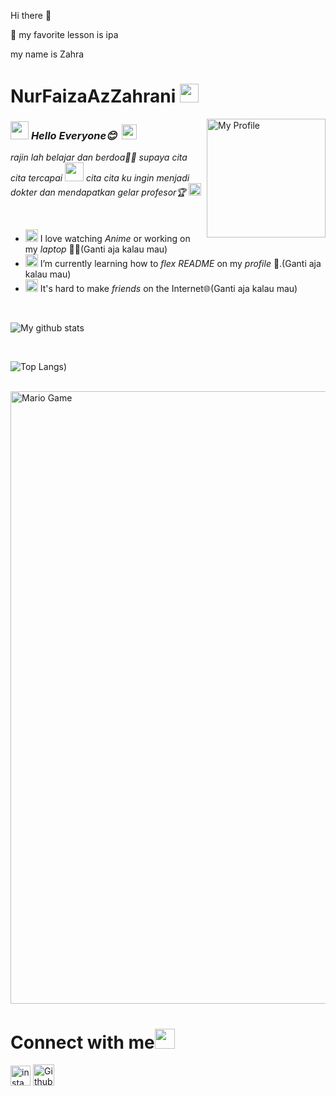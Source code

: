  Hi there 👋

<!--
**NurFaizaAzZahrani/NurFaizaAzZahrani** is a ✨ _special_ ✨ repository because its `README.md` (this file) appears on your GitHub profile.

Here are some ideas to get you started:

- 🔭 I’m currently working on ...
- 🌱 I’m currently learning ...
- 👯 I’m looking to collaborate on ...
- 🤔 I’m looking for help with ...
- 💬 Ask me about ...
- 📫 How to reach me: ...
- 😄 Pronouns: ...
- ⚡ Fun fact: ...
- 😜 hii my name is Zahra
-->🐣 my favorite lesson is ipa
my name is Zahra

# NurFaizaAzZahrani&nbsp;<img src="https://github.com/TheDudeThatCode/TheDudeThatCode/blob/master/Assets/happy.gif" width="30px">

<img align="right" alt="My Profile" src="https://telegra.ph/file/526afb7ea6bfe72c36fe8.jpg" width="190" />

### <img src="https://github.com/TheDudeThatCode/TheDudeThatCode/blob/master/Assets/Hi.gif" width="29px"> *Hello Everyone😊* &nbsp;<img src="https://github.com/TheDudeThatCode/TheDudeThatCode/blob/master/Assets/Earth.gif" width="24px">

<p>
  <em>
    rajin lah belajar dan berdoa👩‍💻 supaya cita cita tercapai <img src="https://github.com/TheDudeThatCode/TheDudeThatCode/blob/master/Assets/Developer.gif" width="30px"> cita cita ku ingin menjadi dokter dan mendapatkan gelar profesor🏆 <img src="https://github.com/TheDudeThatCode/TheDudeThatCode/blob/master/Assets/Medal.gif" width="20px">
  </em>  
</p>

<br>

- <img alt="GIF" src="https://github.com/TheDudeThatCode/TheDudeThatCode/blob/master/Assets/happy.gif" width="20vw" /> I love watching *Anime* or working on my *laptop* 👨‍💻(Ganti aja kalau mau)
- <img alt="GIF" src="https://github.com/TheDudeThatCode/TheDudeThatCode/blob/master/Assets/headbang.gif" width="20vw" /> I’m currently learning how to *flex README* on my *profile* 💪.(Ganti aja kalau mau)
- <img alt="GIF" src="https://github.com/TheDudeThatCode/TheDudeThatCode/blob/master/Assets/powerup.gif" width="20vw" /> It's hard to make *friends* on the Internet🌐(Ganti aja kalau mau)

<br>


![My github stats](https://github-readme-stats.vercel.app/api?username=NurFaizaAzZahrani&show_icons=true&hide_border=true)

<br>

![Top Langs](https://github-readme-stats.vercel.app/api/top-langs/?username=NurFaizaAzZahrani&theme=light&hide=css,html))

<br>

<img src="https://github.com/TheDudeThatCode/TheDudeThatCode/blob/master/Assets/Mario_Gameplay.gif" alt="Mario Game" width="980">

<br>

# Connect with me<img src="https://github.com/TheDudeThatCode/TheDudeThatCode/blob/master/Assets/Handshake.gif" height="32px">



[<img src="https://github.com/TheDudeThatCode/TheDudeThatCode/blob/master/Assets/Instagram.svg" alt="instagram logo" width="32">](https://www.instagram.com/Zahra_210728/) [<img src="https://cdn.svgporn.com/logos/github-icon.svg" alt="Github logo" width="34">](https://github.com/NurFaizaAzZahrani)

<br>
<br>

<!--
  <a href="https://www.instagram.com/Zahra_210728/">
    <img align="left" alt="My  | Instagram" width="24px" src="https://github.com/TheDudeThatCode/TheDudeThatCode/blob/master/Assets/Instagram.svg" />
  </a> &nbsp;&nbsp;
  
  
  
 [<img src="https://github.com/TheDudeThatCode/TheDudeThatCode/blob/master/Assets/Instagram.svg" alt="instagram logo" width="24">](https://www.instagram.com/Zahra_210728/)
